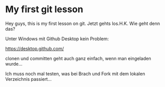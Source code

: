 # My first git lesson

Hey guys, this is my first lesson on git.
Jetzt gehts los.H.K.
Wie geht denn das?

Unter Windows mit Github Desktop kein Problem:

https://desktop.github.com/

clonen und committen geht auch ganz
einfach, wenn man eingeladen wurde...

Ich muss noch mal testen, was
bei Brach und Fork mit dem lokalen Verzeichnis passiert...



